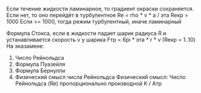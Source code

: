 Если течение жидкости ламинарное, то градиент окраски сохраняется.
Если нет, то оно перейдёт в турбулентное
Re = rho * v * a / эта
Reкр = 1000
Если >= 1000, тогда режим турбулентный, иначе ламинарный

Формула Стокса, если в жидкости падает шарик радиуса R и устанавливается скорость v у шарика
Fтр = 6pi * эта * r * v (Reкр = 1..10)
На эказамене:
1) Число Рейнольдса
2) Формула Пуазейля
3) Формула Бернулли
4) Физический смысл числа Рейнольдса
Физический смысл:
Число Рейнольдса (Re) пропорционально производной K / Aтр